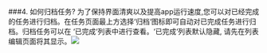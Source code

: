 ###4. 如何归档任务?
为了保持界面清爽以及提高app运行速度,您可以对已经完成的任务进行归档。在任务页面最上方选择‘归档‘图标即可自动对已完成任务进行归档。归档任务可以在 ‘已完成‘列表中进行查看。‘已完成‘列表默认隐藏, 请先在列表编辑页面将其显示。![](/images/image036.png)
